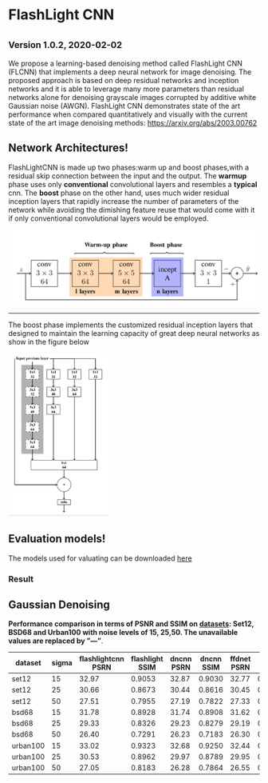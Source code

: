 # FlashLight CNN
<small>Version 1.0.2, 2020-02-02</small>
---
 We propose  a  learning-based  denoising  method called  FlashLight  CNN  (FLCNN)  that  implements  a  deep neural network for image denoising. The proposed approach is based on  deep residual networks and inception  networks and it is able to leverage many more parameters than residual networks alone for denoising grayscale images corrupted by additive  white  Gaussian  noise  (AWGN).  FlashLight  CNN demonstrates  state  of  the  art  performance  when  compared quantitatively  and  visually  with  the  current  state  of  the  art image denoising methods:
https://arxiv.org/abs/2003.00762

## Network Architectures!
FlashLightCNN  is  made  up  two  phases:warm up and boost phases,with a residual skip connection between the input and the output.
 The __warmup__ phase uses only __conventional__ convolutional layers and resembles a __typical__  cnn. The __boost__ phase on the other hand, uses much wider residual inception layers that rapidly increase the number of parameters of the network  while avoiding the dimishing feature reuse that would come with it if only conventional convolutional layers would be employed.

<img src="figures/flashlightCNN.png" width="800px"/>

---
The boost phase implements the customized residual inception layers that designed to maintain the learning capacity of great deep neural networks as show in the figure below


<img src="figures/inception_modules.png" width="200"/>



## Evaluation models!
The models used for valuating can be downloaded  [here](./evaluation_models)


### Result
## Gaussian Denoising
**Performance comparison in terms of PSNR and SSIM on [datasets](./datasets): Set12, BSD68 and Urban100 with noise levels of 15, 25,50. The unavailable values are replaced by ”—”**.

| dataset  | sigma | flashlightcnn PSRN | flashlight SSIM | dncnn PSRN  | dncnn SSIM| ffdnet PSRN| ffdnet SSIM | bm3d PSRN  | bm3d SSIM | ircnn PSRN  | ircnn SSIM | hrlnet | hrlnetssim |
|----------|-------|---------------|-------------------|--------|-----------|--------|------------|--------|----------|--------|-----------|--------|------------|
| set12    | 15    | 32\.97        | 0\.9053           | 32\.87 | 0\.9030   | 32\.77 | 0\.9033    | 32\.41 | 0\.8959  | 32\.77 | 0\.9009   | \-     | \-         |
| set12    | 25    | 30\.66        | 0\.8673           | 30\.44 | 0\.8616   | 30\.45 | 0\.8639    | 30\.00 | 0\.8505  | 30\.38 | 0\.8597   | 30\.46 | 0\.8368    |
| set12    | 50    | 27\.51        | 0\.7955           | 27\.19 | 0\.7822   | 27\.33 | 0\.7896    | 26\.76 | 0\.7660  | 27\.14 | 0\.7795   | 27\.29 | 0\.7369    |
| bsd68    | 15    | 31\.78        | 0\.8928           | 31\.74 | 0\.8908   | 31\.62 | 0\.8902    | 31\.13 | 0\.8741  | 31\.63 | 0\.8881   | \-     | \-         |
| bsd68    | 25    | 29\.33        | 0\.8326           | 29\.23 | 0\.8279   | 29\.19 | 0\.8290    | 28\.61 | 0\.8024  | 29\.14 | 0\.8247   | 29\.14 | 0\.8238    |
| bsd68    | 50    | 26\.40        | 0\.7291           | 26\.23 | 0\.7183   | 26\.30 | 0\.7242    | 25\.69 | 0\.6881  | 26\.18 | 0\.7162   | 26\.16 | 0\.7143    |
| urban100 | 15    | 33\.02        | 0\.9323           | 32\.68 | 0\.9250   | 32\.44 | 0\.9277    | 32\.40 | 0\.9232  | 32\.49 | 0\.9244   | \-     | \-         |
| urban100 | 25    | 30\.53        | 0\.8962           | 29\.97 | 0\.8789   | 29\.95 | 0\.8895    | 29\.77 | 0\.8790  | 29\.82 | 0\.8839   | \-     | \-         |
| urban100 | 50    | 27\.05        | 0\.8183           | 26\.28 | 0\.7864   | 26\.55 | 0\.8060    | 26\.08 | 0\.7797  | 26\.24 | 0\.7927   | \-     | \-         |






